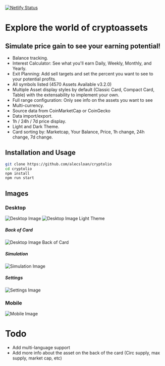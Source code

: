 [![Netlify Status](https://api.netlify.com/api/v1/badges/c95c752f-a006-47bb-9b3f-8269fc9d0a14/deploy-status)](
    s)
# Explore the world of cryptoassets
## Simulate price gain to see your earning potential!

* Balance tracking.
* Interest Calculator: See what you'll earn Daily, Weekly, Monthly, and Yearly.
* Exit Planning: Add sell targets and set the percent you want to see to your potential profits. 
* All symbols listed (4570 Assets Available v3.2.0)
* Multiple Asset display styles by default (Classic Card, Compact Card, Table) with the extensability to implement your own.
* Full range configuration: Only see info on the assets you want to see
* Multi-currency.
* Source data from CoinMarketCap or CoinGecko
* Data import/export.
* 1h / 24h / 7d price display.
* Light and Dark Theme.
* Card sorting by: Marketcap, Your Balance, Price, 1h change, 24h change, 7d change.

## Installation and Usage
``` sh
git clone https://github.com/alecsloan/cryptolio
cd cryptolio
npm install
npm run start
```

## Images

### Desktop
![Desktop Image](https://imgur.com/9wa9Sam.png)
![Desktop Image Light Theme](https://imgur.com/XlXeWoR.png)

##### Back of Card

![Desktop Image Back of Card](https://imgur.com/6y2EejC.png)

##### Simulation
![Simulation Image](https://imgur.com/3VWOl0F.png)

##### Settings
![Settings Image](https://imgur.com/04dNuux.png)

### Mobile

![Mobile Image](https://imgur.com/myHl0YG.png)

# Todo
* Add multi-language support
* Add more info about the asset on the back of the card (Circ supply, max supply, market cap, etc)